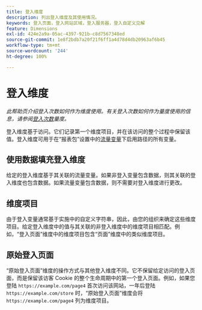 ```yaml
---
title: 登入维度
description: 列出登入维度及其使用情况。
keywords: 登入页面，登入网站区域，登入服务器，登入自定义见解
feature: Dimensions
exl-id: 424e2a9a-05ac-4397-921b-c8d7567348ed
source-git-commit: 1e8f2bdb7a20f21f6ff1a4d78d4db20963af6b45
workflow-type: tm+mt
source-wordcount: '244'
ht-degree: 100%

---
```


# 登入维度

*此帮助页介绍登入次数如何作为维度使用。有关登入次数如何作为量度使用的信息，请参阅[登入次数](../metrics/entries.md)量度。*

登入维度基于访问。它们记录第一个维度项目，并在该访问的整个过程中保留该值。登入维度可用于在“报表包”设置中的[流量变量](/help/admin/admin/c-manage-report-suites/c-edit-report-suites/c-traffic-variables/traffic-var.md)下启用路径的所有变量。

## 使用数据填充登入维度

给定的登入维度基于其关联的流量变量。如果非登入变量包含数据，则其关联的登入维度也包含数据。如果流量变量包含数据，则不需要对登入维度进行更改。

## 维度项目

由于登入变量通常基于实施中的自定义字符串，因此，由您的组织来确定这些维度项目。给定登入维度中的值与其关联的非登入维度中的维度项目相匹配。例如，“登入页面”维度中的维度项目包含“页面”维度中的类似维度项目。

## 原始登入页面

“原始登入页面”维度的操作方式与其他登入维度不同。它不保留给定访问的登入页面，而是保留该访客 Cookie 的整个生命周期中的第一个登入页面。例如，如果您登陆 `https://example.com/page4` 首次访问该网站，一年后登陆 `https://example.com/store` 时，“原始登入页面”维度会将 `https://example.com/page4` 列为维度项目。
